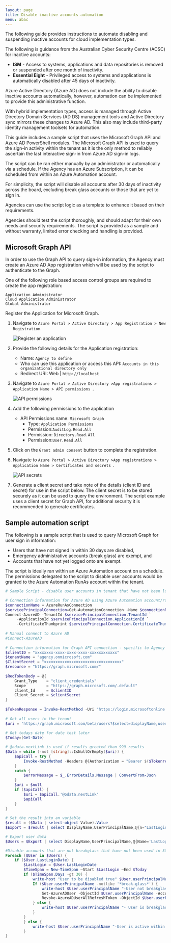 ```yaml
---
layout: page
title: Disable inactive accounts automation
menu: abac
---
```


The following guide provides instructions to automate disabling and suspending inactive accounts for cloud implementation types.

The following is guidance from the Australian Cyber Security Centre (ACSC) for inactive accounts:

- **ISM** - Access to systems, applications and data repositories is removed or suspended after one month of inactivity.
- **Essential Eight** - Privileged access to systems and applications is automatically disabled after 45 days of inactivity.

Azure Active Directory (Azure AD) does not include the ability to disable inactive accounts automatically, however, automation can be implemented to provide this administrative function.

With hybrid implementation types, access is managed through Active Directory Domain Services (AD DS) management tools and Active Directory sync mirrors these changes to Azure AD. This also may include third-party identity management toolsets for automation.

This guide includes a sample script that uses the Microsoft Graph API and Azure AD PowerShell modules. The Microsoft Graph API is used to query the sign-in activity within the tenant as it is the only method to reliably ascertain the last interactive sign-in from Azure AD sign-in logs. 

The script can be ran either manually by an administrator or automatically via a schedule. If the Agency has an Azure Subscription, it can be scheduled from within an Azure Automation account.

For simplicity, the script will disable all accounts after 30 days of inactivity across the board, excluding break glass accounts or those that are yet to sign in. 

Agencies can use the script logic as a template to enhance it based on their requirements. 

Agencies should test the script thoroughly, and should adapt for their own needs and security requirements. The script is provided as a sample and without warranty, limited error checking and handling is provided.

## Microsoft Graph API

In order to use the Graph API to query sign-in information, the Agency must create an Azure AD App registration which will be used by the script to authenticate to the Graph.

One of the following role based access control groups are required to create the app registration:

```
Application Administrator
Cloud Application Administrator
Global Administrator 
```

Register the Application for Microsoft Graph.

1. Navigate to `Azure Portal > Active Directory > App Registration > New Registration`.

   ![Register an application](/assets/images/abac/app-registration.png)

2. Provide the following details for the Application registration:

   - Name: `Agency to define`
   - Who can use this application or access this API: `Accounts in this organizational directory only`
   - Redirect URI: Web | `http://localhost`

3. Navigate to `Azure Portal > Active Directory >App registrations > Application Name > API permissions `.

   ![API permissions](/assets/images/abac/app-registration-api.png)

4. Add the following permissions to the application

   - API Permissions name: `Microsoft Graph`
     - Type: `Application Permissions`
     - Permission:`AuditLog.Read.All`
     - Permission: `Directory.Read.All`
     - Permission:`User.Read.All`

5. Click on the `Grant admin consent`  button to complete the registration.

6. Navigate to `Azure Portal > Active Directory >App registrations > Application Name > Certificates and secrets `.

   ![API secrets](/assets/images/abac/app-registration-api.png)

7. Generate a client secret and take note of the details (client ID and secret) for use in the script below. The client secret is to be stored securely as it can be used to query the environment. The script example uses a client secret for Graph API, for additional security it is recommended to generate certificates.

## Sample automation script

The following is a sample script that is used to query Microsoft Graph for user sign in information:

- Users that have not signed in within 30 days are disabled,
- Emergency administrative accounts (break glass) are exempt, and
- Accounts that have not yet logged onto are exempt.

The script is ideally ran within an Azure Automation account on a schedule. The permissions delegated to the script to disable user accounts would be granted to the Azure Automation RunAs account within the tenant.

```powershell
# Sample Script - disable user accounts in tenant that have not been logged in within 30 days

# Connection information for Azure AD using Azure Automation account/runbook
$connectionName = AzureRunAsConnection
$servicePrincipalConnection=Get-AutomationConnection -Name $connectionName         
Connect-AzureAD -TenantId $servicePrincipalConnection.TenantId `
     -ApplicationId $servicePrincipalConnection.ApplicationId `
     -CertificateThumbprint $servicePrincipalConnection.CertificateThumbprint
 
# Manual connect to Azure AD
#Connect-AzureAD   
 
# Connection information for Graph API connection - specific to Agency
$clientID = "xxxxxxxx-xxxx-xxxx-xxxx-xxxxxxxxxxxx"
$tenantName = "agency.onmicrosoft.com"
$ClientSecret = "xxxxxxxxxxxxxxxxxxxxxxxxxxxxxxxxxx"
$resource = "https://graph.microsoft.com/"
 
$ReqTokenBody = @{
    Grant_Type    = "client_credentials"
    Scope         = "https://graph.microsoft.com/.default"
    client_Id     = $clientID
    Client_Secret = $clientSecret
} 
 
$TokenResponse = Invoke-RestMethod -Uri "https://login.microsoftonline.com/$TenantName/oauth2/v2.0/token" -Method POST -Body $ReqTokenBody
 
# Get all users in the tenant
$uri = 'https://graph.microsoft.com/beta/users?$select=displayName,userPrincipalName,signInActivity'
 
# Get todays date for date test later
$Today=(Get-Date)

# @odata.nextLink is used if results greated than 999 results
$Data = while (-not [string]::IsNullOrEmpty($uri)) {
    $apiCall = try {
        Invoke-RestMethod -Headers @{Authorization = "Bearer $($Tokenresponse.access_token)"} -Uri $uri -Method Get
    }
    catch {
        $errorMessage = $_.ErrorDetails.Message | ConvertFrom-Json
    }
    $uri = $null
    if ($apiCall) {
        $uri = $apiCall.'@odata.nextLink'
        $apiCall
    }
}
 
# Set the result into an variable
$result = ($Data | select-object Value).Value
$Export = $result | select DisplayName,UserPrincipalName,@{n="LastLoginDate";e={$_.signInActivity.lastSignInDateTime}}

# Export user data
$Users = $Export | select DisplayName,UserPrincipalName,@{Name='LastLoginDate';Expression={[datetime]::Parse($_.LastLoginDate)}}

#Disable accounts that are not breakglass that have not been used in 30 days.
Foreach ($User in $Users) {
    if ($User.LastLoginDate) {        
        $LastLogin = $User.LastLoginDate
        $TimeSpan = New-TimeSpan –Start $LastLogin –End $Today
        If ($TimeSpan.Days -gt 30) {
            write-host "User to be disabled true" $User.userPrincipalName "Last logon:"$user.LastLoginDate $TimeSpan.Days "days ago"
            If ($User.userPrincipalName -notlike '*break.glass*') {
                write-host $User.userPrincipalName "-User not breakglass account, porceed with disable of user"
                Set-AzureADUser -ObjectId $User.userPrincipalName -AccountEnabled $false
                Revoke-AzureADUserAllRefreshToken -ObjectId $User.userPrincipalName
            } else {
                write-host $User.userPrincipalName "- User is breakglass account, no action taken on user"
            }               
        }
        } else {
            write-host $User.userPrincipalName "-User is active within 30 day threshold, last logon:"$user.LastLoginDate " " $TimeSpan.Days " days ago"
        }
}
```

